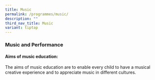 ```yaml
---
title: Music
permalink: /programmes/music/
description: ""
third_nav_title: Music
variant: tiptap
---
```

### **Music and Performance**
#### **Aims of music education:**
The aims of music education are to enable every child to have a musical creative experience and to appreciate music in different cultures.